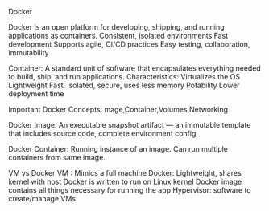 Docker

Docker is an open platform for developing, shipping, and running applications as containers.
Consistent, isolated environments
Fast development
Supports agile, CI/CD practices
Easy testing, collaboration, immutability


Container:
A standard unit of software that encapsulates everything needed to build, ship, and run applications.
Characteristics:
Virtualizes the OS
Lightweight
Fast, isolated, secure, uses less memory
Potability
Lower deployment time

Important Docker Concepts: mage,Container,Volumes,Networking

Docker Image:
An executable snapshot artifact — an immutable template that includes source code, complete environment config.

Docker Container:
Running instance of an image. Can run multiple containers from same image.

VM vs Docker
VM : Mimics a full machine
Docker: Lightweight, shares kernel with host
Docker is written to run on Linux kernel
Docker image contains all things necessary for running the app
Hypervisor: software to create/manage VMs
